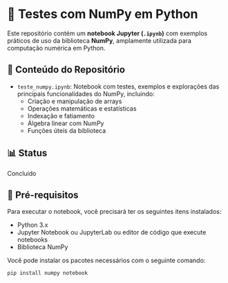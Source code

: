# 🧪 Testes com NumPy em Python

Este repositório contém um **notebook Jupyter (`.ipynb`)** com exemplos práticos de uso da biblioteca **NumPy**, amplamente utilizada para computação numérica em Python.

## 📁 Conteúdo do Repositório

- `teste_numpy.ipynb`: Notebook com testes, exemplos e explorações das principais funcionalidades do NumPy, incluindo:
  - Criação e manipulação de arrays
  - Operações matemáticas e estatísticas
  - Indexação e fatiamento
  - Álgebra linear com NumPy
  - Funções úteis da biblioteca

## 📊 Status
Concluído

## 📌 Pré-requisitos

Para executar o notebook, você precisará ter os seguintes itens instalados:

- Python 3.x
- Jupyter Notebook ou JupyterLab ou editor de código que execute notebooks
- Biblioteca NumPy

Você pode instalar os pacotes necessários com o seguinte comando:

```bash
pip install numpy notebook
